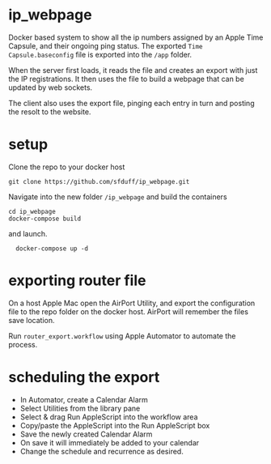# ip_webpage

Docker based system to show all the ip numbers assigned by an Apple Time Capsule, and their ongoing ping status.
The exported `Time Capsule.baseconfig` file is exported into the `/app` folder.

When the server first loads, it reads the file and creates an export with just the IP registrations.
It then uses the file to build a webpage that can be updated by web sockets.

The client also uses the export file, pinging each entry in turn and posting the resolt to the website.

# setup

Clone the repo to your docker host
  ```
  git clone https://github.com/sfduff/ip_webpage.git
  ```
Navigate into the new folder `/ip_webpage` and build the containers
  ```
  cd ip_webpage
  docker-compose build
  ```
and launch.
```
  docker-compose up -d
```

# exporting router file

On a host Apple Mac open the AirPort Utility, and export the configuration file to the repo folder on the docker host.  AirPort will remember the files save location.

Run `router_export.workflow` using Apple Automator to automate the process.

# scheduling the export

- In Automator, create a Calendar Alarm
- Select Utilities from the library pane
- Select & drag Run AppleScript into the workflow area
- Copy/paste the AppleScript into the Run AppleScript box
- Save the newly created Calendar Alarm
- On save it will immediately be added to your calendar
- Change the schedule and recurrence as desired.
